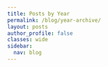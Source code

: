 ```yaml
---
title: Posts by Year
permalink: /blog/year-archive/
layout: posts
author_profile: false
classes: wide
sidebar:
  nav: blog
---
```

